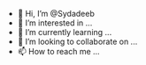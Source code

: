 - 👋 Hi, I’m @Sydadeeb
- 👀 I’m interested in ...
- 🌱 I’m currently learning ...
- 💞️ I’m looking to collaborate on ...
- 📫 How to reach me ...

<!---
Sydadeeb/Sydadeeb is a ✨ special ✨ repository because its `README.md` (this file) appears on your GitHub profile.
You can click the Preview link to take a look at your changes.
--->
